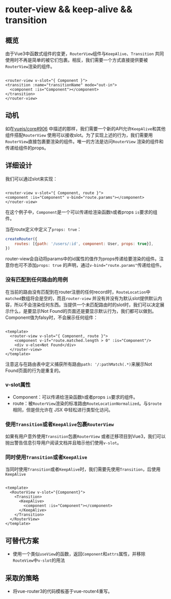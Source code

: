 # router-view && keep-alive && transition

## 概览

由于Vue3中函数式组件的变更，`RouterView`组件与`KeepAlive`、`Transition`
共同使用时不再是简单的被它们包裹。相反，我们需要一个方式直接提供要被`RouterView`渲染的组件。

```vue

<router-view v-slot="{ Component }">
<transition :name="transitionName" mode="out-in">
  <component :is="Component"></component>
</transition>
</router-view>
```

## 动机

如在[vuejs/core#906](https://github.com/vuejs/core/issues/906#issuecomment-611080663)
中描述的那样，我们需要一个新的API允许`KeepAlive`和其他组件搭配`RouterView`
使用可以接收slot。为了实现上述的行为，我们需要用`RouterView`直接包裹要渲染的组件。唯一的方法是访问`RouterView`
渲染的组件和传递给组件的props。

## 详细设计

我们可以通过slot来实现：

```vue

<router-view v-slot="{ Component, route }">
<component :is="Component" v-bind="route.params"></component>
</router-view>
```

在这个例子中，`Component`是一个可以传递给渲染函数`h`或者props `is`要求的组件。

当在route定义中定义了`props: true`：

```js
createRouter({
    routes: [{path: '/users/:id', component: User, props: true}],
})
```

router-view会自动将params中的id属性的值作为props传递给要渲染的组件。注意你也可不添加`props: true`
的声明，通过`v-bind="route.params"`传递给组件。

### 没有匹配到任何路由的用例

在当前的路由没有匹配到在router注册的任何record时，`RouteLocation`中`matched`数组将会是空的，而且`router-view`
并没有并没有为默认slot提供默认内容，所以不会渲染任何东西。当提供一个未匹配路由时的slot时，我们可以决定展示什么，是要显示Not
Found的页面还是要显示默认行为，我们都可以做到。Component值为falsy时，不会展示任何组件：

```vue

<template>
  <router-view v-slot="{ Component, route }">
    <component v-if="route.matched.length > 0" :is="Component"/>
    <div v-else>Not Found</div>
  </router-view>
</template>
```

注意这与在路由表中定义捕获所有路由`path: '/:pathMatch(.*)`来展示Not Found页面的行为是重复的。

### v-slot属性

- Component：可以传递给渲染函数`h`或者props `is`要求的组件。
- route：被`RouterView`渲染的标准路由`RouteLocationNormalized`。与`$route`相同，但是但允许在 JSX 中轻松进行类型化访问。

### 使用`Transition`或者`KeepAlive`包裹`RouterView`

如果有用户意外使用`Transition`包裹`RouterView`
或者迁移项目到Vue3，我们可以抛出警告信息引导用户阅读文档并且暗示他们使用`v-slot`。

### 同时使用`Transition`或者`KeepAlive`

当同时使用`Transition`或者`KeepAlive`时，我们需要先使用`Transition`，后使用`KeepAlive`

```vue

<template>
  <RouterView v-slot="{Component}">
    <Transition>
      <KeepAlive>
        <component :is="Component"></component>
      </KeepAlive>
    </Transition>
  </RouterView>
</template>
```

## 可替代方案

- 使用一个类似`useView`的函数，返回`Component`和`attrs`属性，并移除`RouteView`中`v-slot`的用法

## 采取的策略

- 将vue-router3的代码模板基于vue-router4重写。


